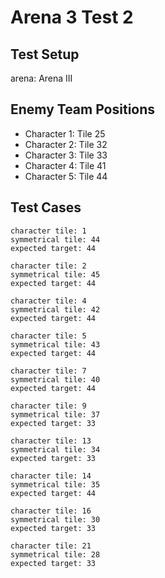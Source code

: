 # Arena 3 Test 2

## Test Setup

arena: Arena III

## Enemy Team Positions

- Character 1: Tile 25
- Character 2: Tile 32
- Character 3: Tile 33
- Character 4: Tile 41
- Character 5: Tile 44

## Test Cases

```
character tile: 1
symmetrical tile: 44
expected target: 44
```

```
character tile: 2
symmetrical tile: 45
expected target: 44
```

```
character tile: 4
symmetrical tile: 42
expected target: 44
```

```
character tile: 5
symmetrical tile: 43
expected target: 44
```

```
character tile: 7
symmetrical tile: 40
expected target: 44
```

```
character tile: 9
symmetrical tile: 37
expected target: 33
```

```
character tile: 13
symmetrical tile: 34
expected target: 33
```

```
character tile: 14
symmetrical tile: 35
expected target: 44
```

```
character tile: 16
symmetrical tile: 30
expected target: 33
```

```
character tile: 21
symmetrical tile: 28
expected target: 33
```
